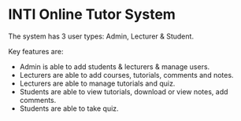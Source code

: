 # INTI Online Tutor System

The system has 3 user types: Admin, Lecturer & Student.

Key features are:
- Admin is able to add students & lecturers & manage users.
- Lecturers are able to add courses, tutorials, comments and notes.
- Lecturers are able to manage tutorials and quiz.
- Students are able to view tutorials, download or view notes, add comments.
- Students are able to take quiz.
